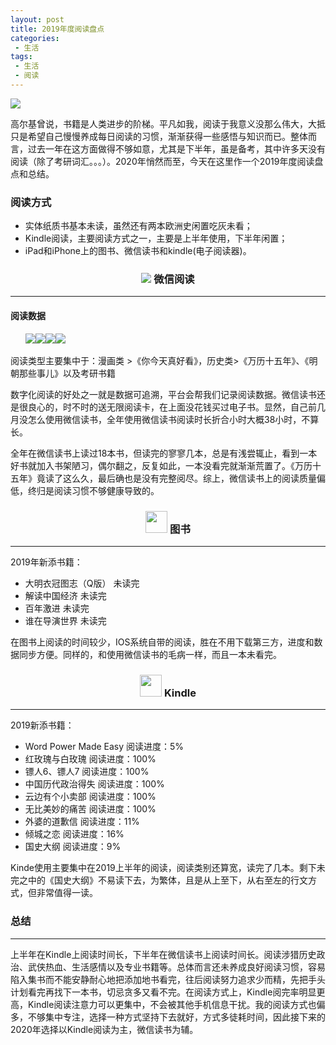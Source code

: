 ```yaml
---
layout: post
title: 2019年度阅读盘点
categories:
 - 生活
tags:
 - 生活
 - 阅读
---
```


![](https://article-1300776923.cos.ap-chengdu.myqcloud.com/2019%E5%B9%B4%E5%BA%A6%E9%98%85%E8%AF%BB%E7%9B%98%E7%82%B9/2019%E5%B9%B4%E5%BA%A6%E9%98%85%E8%AF%BB%E7%9B%98%E7%82%B9.JPG)

<!-- more -->
高尔基曾说，书籍是人类进步的阶梯。平凡如我，阅读于我意义没那么伟大，大抵只是希望自己慢慢养成每日阅读的习惯，渐渐获得一些感悟与知识而已。整体而言，过去一年在这方面做得不够如意，尤其是下半年，虽是备考，其中许多天没有阅读（除了考研词汇。。。）。2020年悄然而至，今天在这里作一个2019年度阅读盘点和总结。

### 阅读方式

- 实体纸质书基本未读，虽然还有两本欧洲史闲置吃灰未看；
- Kindle阅读，主要阅读方式之一，主要是上半年使用，下半年闲置；
- iPad和iPhone上的图书、微信读书和kindle(电子阅读器)。


<h3 id="微信阅读" style="text-align:center;">
<img src="https://rescdn.qqmail.com/node/wr/wrpage/style/images/independent/favicon/favicon_32h.png" class="nofancybox" style="border:none;">
微信阅读</h3>

---

#### 阅读数据

<ul style="display:flex">
<li style="list-style: none;">
<img src="https://article-1300776923.cos.ap-chengdu.myqcloud.com/2019%E5%B9%B4%E5%BA%A6%E9%98%85%E8%AF%BB%E7%9B%98%E7%82%B9/IMG_0630.PNG" min-height="150px">
</li>
<li style="list-style: none;">
<img src="https://article-1300776923.cos.ap-chengdu.myqcloud.com/2019%E5%B9%B4%E5%BA%A6%E9%98%85%E8%AF%BB%E7%9B%98%E7%82%B9/IMG_0631.PNG" min-height="150px">
</li>
<li style="list-style: none;">
<img src="https://article-1300776923.cos.ap-chengdu.myqcloud.com/2019%E5%B9%B4%E5%BA%A6%E9%98%85%E8%AF%BB%E7%9B%98%E7%82%B9/IMG_0632.PNG" min-height="150px">
</li>
<li style="list-style: none;">
<img src="https://article-1300776923.cos.ap-chengdu.myqcloud.com/2019%E5%B9%B4%E5%BA%A6%E9%98%85%E8%AF%BB%E7%9B%98%E7%82%B9/IMG_0633.PNG" min-height="150px">
</li>
</ul>

阅读类型主要集中于：漫画类 >《你今天真好看》，历史类>《万历十五年》、《明朝那些事儿》以及考研书籍

数字化阅读的好处之一就是数据可追溯，平台会帮我们记录阅读数据。微信读书还是很良心的，时不时的送无限阅读卡，在上面没花钱买过电子书。显然，自己前几月没怎么使用微信读书，全年使用微信读书阅读时长折合小时大概38小时，不算长。

全年在微信读书上读过18本书，但读完的寥寥几本，总是有浅尝辄止，看到一本好书就加入书架陋习，偶尔翻之，反复如此，一本没看完就渐渐荒置了。《万历十五年》竟读了这么久，最后确也是没有完整阅尽。综上，微信读书上的阅读质量偏低，终归是阅读习惯不够健康导致的。


<h3 id="图书" style="text-align:center;">
<img src="https://help.apple.com/assets/5BC4D6DC0946226346E6B778/5BC4DA09680CE2287099FC76/zh_CN/abe06068d0d9de1cb5834324b02c2c7b.png" class="nofancybox" style="height:35px; width:35px;border:none;">
图书</h3>

---

2019年新添书籍：

- 大明衣冠图志（Q版） 未读完
- 解读中国经济  未读完
- 百年激进  未读完
- 谁在导演世界 未读完

在图书上阅读的时间较少，IOS系统自带的阅读，胜在不用下载第三方，进度和数据同步方便。同样的，和使用微信读书的毛病一样，而且一本未看完。


<h3 id="Kindle" style="text-align:center;">
<img src="https://timgsa.baidu.com/timg?image&quality=80&size=b9999_10000&sec=1577985017229&di=8949126810781e75f05af80fd445ec5d&imgtype=0&src=http%3A%2F%2Fn.sinaimg.cn%2Ftranslate%2F20171031%2Flmkv-fynhhay9608187.jpg" class="nofancybox" style="height:35px; width:35px;border:none">
Kindle</h3>

---

2019新添书籍：

- Word Power Made Easy  阅读进度：5%
- 红玫瑰与白玫瑰  阅读进度：100%
- 镖人6、镖人7  阅读进度：100%
- 中国历代政治得失 阅读进度：100%
- 云边有个小卖部  阅读进度：100%
- 无比美妙的痛苦  阅读进度：100%
- 外婆的道歉信  阅读进度：11%
- 倾城之恋 阅读进度：16%
- 国史大纲 阅读进度：9%

Kinde使用主要集中在2019上半年的阅读，阅读类别还算宽，读完了几本。剩下未完之中的《国史大纲》不易读下去，为繁体，且是从上至下，从右至左的行文方式，但非常值得一读。



### 总结

---

上半年在Kindle上阅读时间长，下半年在微信读书上阅读时间长。阅读涉猎历史政治、武侠热血、生活感情以及专业书籍等。总体而言还未养成良好阅读习惯，容易陷入集书而不能安静耐心地把添加地书看完，往后阅读努力追求少而精，先把手头计划看完再找下一本书，切忌贪多又看不完。在阅读方式上，Kindle阅完率明显更高，Kindle阅读注意力可以更集中，不会被其他手机信息干扰。我的阅读方式也偏多，不够集中专注，选择一种方式坚持下去就好，方式多徒耗时间，因此接下来的2020年选择以Kindle阅读为主，微信读书为辅。